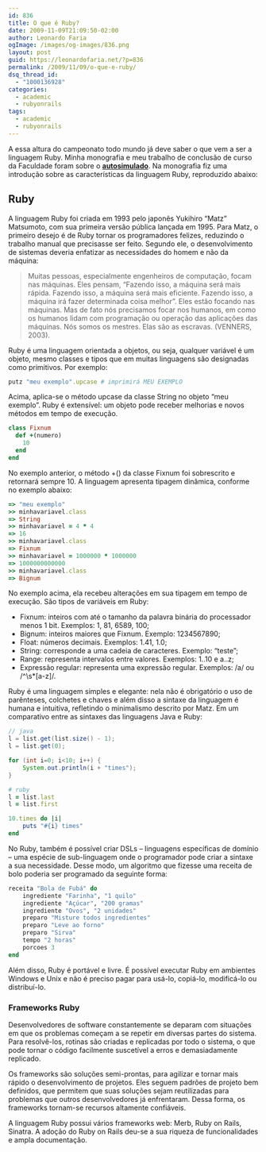 ```yaml
---
id: 836
title: O que é Ruby?
date: 2009-11-09T21:09:50-02:00
author: Leonardo Faria
ogImage: /images/og-images/836.png
layout: post
guid: https://leonardofaria.net/?p=836
permalink: /2009/11/09/o-que-e-ruby/
dsq_thread_id:
  - "1000136928"
categories:
  - academic
  - rubyonrails
tags:
  - academic
  - rubyonrails
---
```

A essa altura do campeonato todo mundo já deve saber o que vem a ser a linguagem Ruby. Minha monografia e meu trabalho de conclusão de curso da Faculdade foram sobre o [**autosimulado**](http://www.autosimulado.com.br). Na monografia fiz uma introdução sobre as características da linguagem Ruby, reproduzido abaixo:

## Ruby

A linguagem Ruby foi criada em 1993 pelo japonês Yukihiro “Matz” Matsumoto, com sua primeira versão pública lançada em 1995. Para Matz, o primeiro desejo é de Ruby tornar os programadores felizes, reduzindo o trabalho manual que precisasse ser feito. Segundo ele, o desenvolvimento de sistemas deveria enfatizar as necessidades do homem e não da máquina:

> Muitas pessoas, especialmente engenheiros de computação, focam nas máquinas. Eles pensam, “Fazendo isso, a máquina será mais rápida. Fazendo isso, a máquina será mais eficiente. Fazendo isso, a máquina irá fazer determinada coisa melhor”. Eles estão focando nas máquinas. Mas de fato nós precisamos focar nos humanos, em como os humanos lidam com programação ou operação das aplicações das máquinas. Nós somos os mestres. Elas são as escravas. (VENNERS, 2003).

Ruby é uma linguagem orientada a objetos, ou seja, qualquer variável é um objeto, mesmo classes e tipos que em muitas linguagens são designadas como primitivos. Por exemplo:

```ruby
putz "meu exemplo".upcase # imprimirá MEU EXEMPLO
```

<!--more-->

Acima, aplica-se o método upcase da classe String no objeto “meu exemplo”. Ruby é extensível: um objeto pode receber melhorias e novos métodos em tempo de execução.

```ruby
class Fixnum
  def +(numero)
    10
  end
end
```

No exemplo anterior, o método +() da classe Fixnum foi sobrescrito e retornará sempre 10. A linguagem apresenta tipagem dinâmica, conforme no exemplo abaixo:

```ruby
=> "meu exemplo"
>> minhavariavel.class
=> String
>> minhavariavel = 4 * 4
=> 16
>> minhavariavel.class
=> Fixnum
>> minhavariavel = 1000000 * 1000000
=> 1000000000000
>> minhavariavel.class
=> Bignum
```

No exemplo acima, ela recebeu alterações em sua tipagem em tempo de execução. São tipos de variáveis em Ruby:

  * Fixnum: inteiros com até o tamanho da palavra binária do processador menos 1 bit. Exemplos: 1, 81, 6589, 100;
  * Bignum: inteiros maiores que Fixnum. Exemplo: 1234567890;
  * Float: números decimais. Exemplos: 1.41, 1.0;
  * String: corresponde a uma cadeia de caracteres. Exemplo: “teste”;
  * Range: representa intervalos entre valores. Exemplos: 1..10 e a..z;
  * Expressão regular: representa uma expressão regular. Exemplos: /a/ ou /^\s*[a-z]/.

Ruby é uma linguagem simples e elegante: nela não é obrigatório o uso de parênteses, colchetes e chaves e além disso a sintaxe da linguagem é humana e intuitiva, refletindo o minimalismo descrito por Matz. Em um comparativo entre as sintaxes das linguagens Java e Ruby:

```java
// java
l = list.get(list.size() - 1);
l = list.get(0);

for (int i=0; i<10; i++) {
	System.out.println(i + "times");
}
```

```ruby
# ruby
l = list.last
l = list.first

10.times do |i|
	puts "#{i} times"
end
```

No Ruby, também é possível criar DSLs – linguagens específicas de domínio – uma espécie de sub-linguagem onde o programador pode criar a sintaxe a sua necessidade. Desse modo, um algoritmo que fizesse uma receita de bolo poderia ser programado da seguinte forma:

```ruby
receita "Bola de Fubá" do
	ingrediente "Farinha", "1 quilo"
	ingrediente "Açúcar", "200 gramas"
	ingrediente "Ovos", "2 unidades"
	preparo "Misture todos ingredientes"
	preparo "Leve ao forno"
	preparo "Sirva"
	tempo "2 horas"
	porcoes 3
end
```

Além disso, Ruby é portável e livre. É possível executar Ruby em ambientes Windows e Unix e não é preciso pagar para usá-lo, copiá-lo, modificá-lo ou distribuí-lo.

### Frameworks Ruby

Desenvolvedores de software constantemente se deparam com situações em que os problemas começam a se repetir em diversas partes do sistema. Para resolvê-los, rotinas são criadas e replicadas por todo o sistema, o que pode tornar o código facilmente suscetível a erros e demasiadamente replicado.

Os frameworks são soluções semi-prontas, para agilizar e tornar mais rápido o desenvolvimento de projetos. Eles seguem padrões de projeto bem definidos, que permitem que suas soluções sejam reutilizadas para problemas que outros desenvolvedores já enfrentaram. Dessa forma, os frameworks tornam-se recursos altamente confiáveis.

A linguagem Ruby possui vários frameworks web: Merb, Ruby on Rails, Sinatra. A adoção do Ruby on Rails deu-se a sua riqueza de funcionalidades e ampla documentação.
